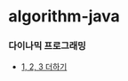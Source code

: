# algorithm-java


### 다이나믹 프로그래밍
  * [1, 2, 3 더하기](https://github.com/eunjeongsong/algorithm-java/blob/master/BJ9095.java)
